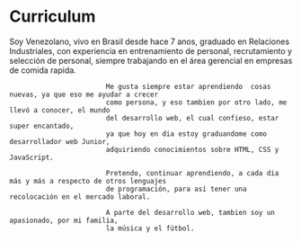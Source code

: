 # Curriculum

Soy Venezolano, vivo en Brasil desde hace 7 anos, graduado en
							Relaciones Industriales, con experiencia en entrenamiento de personal, recrutamiento
							y selección de personal, siempre trabajando en el área gerencial 
							en empresas de comida rapida.
                            
                            Me gusta siempre estar aprendiendo  cosas nuevas, ya que eso me ayudar a crecer
							como persona, y eso tambien por otro lado, me llevó a conocer, el mundo
							del desarrollo web, el cual confieso, estar super encantado,
							ya que hoy en dia estoy graduandome como desarrollador web Junior,
							adquiriendo conocimientos sobre HTML, CSS y JavaScript.

                            Pretendo, continuar aprendiendo, a cada dia más y más a respecto de otros lenguajes
							de programación, para así tener una recolocación en el mercado laboral.

                            A parte del desarrollo web, tambien soy un apasionado, por mi familia,
							la música y el fútbol.
